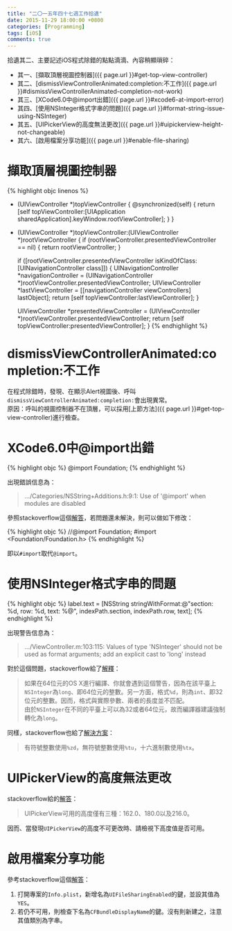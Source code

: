```yaml
---
title: "二〇一五年四十七週工作拾遺"
date: 2015-11-29 18:00:00 +0800
categories: [Programming]
tags: [iOS]
comments: true
---
```


拾遺其二、主要記述iOS程式除錯的點點滴滴、內容稍顯瑣碎：  

- 其一、[擷取頂層視圖控制器]({{ page.url }}#get-top-view-controller)  
- 其二、[dismissViewControllerAnimated:completion:不工作]({{ page.url }}#dismissViewControllerAnimated-completion-not-work)  
- 其三、[XCode6.0中@import出錯]({{ page.url }}#xcode6-at-import-error)  
- 其四、[使用NSInteger格式字串的問題]({{ page.url }}#format-string-issue-using-NSInteger)  
- 其五、[UIPickerView的高度無法更改]({{ page.url }}#uipickerview-height-not-changeable)  
- 其六、[啟用檔案分享功能]({{ page.url }}#enable-file-sharing)  

<!-- more -->

# <a name="get-top-view-controller"></a>擷取頂層視圖控制器

{% highlight objc linenos %}
+ (UIViewController *)topViewController {
    @synchronized(self) {
        return [self topViewController:[UIApplication sharedApplication].keyWindow.rootViewController];
    }
}

+ (UIViewController *)topViewController:(UIViewController *)rootViewController {
    if (rootViewController.presentedViewController == nil) {
        return rootViewController;
    }
    
    if ([rootViewController.presentedViewController isKindOfClass:[UINavigationController class]]) {
        UINavigationController *navigationController = (UINavigationController *)rootViewController.presentedViewController;
        UIViewController *lastViewController = [[navigationController viewControllers] lastObject];
        return [self topViewController:lastViewController];
    }
    
    UIViewController *presentedViewController = (UIViewController *)rootViewController.presentedViewController;
    return [self topViewController:presentedViewController];
}
{% endhighlight %}

# <a name="dismissViewControllerAnimated-completion-not-work"></a>dismissViewControllerAnimated:completion:不工作

在程式除錯時，發現、在顯示Alert視圖後、呼叫`dismissViewControllerAnimated:completion:`會出現異常。  
原因：呼叫的視圖控制器不在頂層，可以採用[上節方法]({{ page.url }}#get-top-view-controller)進行檢查。  

# <a name="xcode6-at-import-error"></a>XCode6.0中@import出錯

{% highlight objc %}
@import Foundation;
{% endhighlight %}

出現錯誤信息為：  

> .../Categories/NSString+Additions.h:9:1: Use of '@import' when modules are disabled

參照stackoverflow這個[解答](https://stackoverflow.com/a/25883210/2518851)，若問題還未解決，則可以做如下修改：

{% highlight objc %}
//@import Foundation;
#import <Foundation/Foundation.h>
{% endhighlight %}

即以`#import`取代`@import`。  

# <a name="format-string-issue-using-NSInteger"></a>使用NSInteger格式字串的問題  

{% highlight objc %}
label.text = [NSString stringWithFormat:@"section: %d, row: %d, text: %@", indexPath.section, indexPath.row, text];
{% endhighlight %}

出現警告信息為：  

> .../ViewController.m:103:115: Values of type 'NSInteger' should not be used as format arguments; add an explicit cast to 'long' instead

對於這個問題，stackoverflow給了[解釋](https://stackoverflow.com/a/16076218/2518851)：  

> 如果在64位元的OS X進行編譯、你就會遇到這個警告，因為在該平臺上`NSInteger`為`long`、即64位元的整數。另一方面，格式`%d`，則為`int`、即32位元的整數。因而，格式與實際參數、兩者的長度並不匹配。  
> 由於`NSInteger`在不同的平臺上可以為32或者64位元，故而編譯器建議強制轉化為`long`。  

同樣，stackoverflow也給了[解決方案](https://stackoverflow.com/a/4405041/2518851)：  

> 有符號整數使用`%zd`，無符號整數使用`%tu`，十六進制數使用`%tx`。  

# <a name="uipickerview-height-not-changeable"></a>UIPickerView的高度無法更改  

stackoverflow給的[解答](https://stackoverflow.com/a/12473679/2518851)：

> UIPickerView可用的高度僅有三種：162.0、180.0以及216.0。  

因而、當發現`UIPickerView`的高度不可更改時、請檢視下高度值是否可用。  

# <a name="enable-file-sharing"></a>啟用檔案分享功能  

參考stackoverflow這個[解答](https://stackoverflow.com/a/6029954/2518851)：  

1. 打開專案的`Info.plist`，新增名為`UIFileSharingEnabled`的鍵，並設其值為`YES`。  
2. 若仍不可用，則檢查下名為`CFBundleDisplayName`的鍵。沒有則新建之，注意其值類別為字串。  
